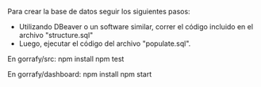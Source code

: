 Para crear la base de datos seguir los siguientes pasos:
- Utilizando DBeaver o un software similar, correr el código incluido en el archivo "structure.sql"
- Luego, ejecutar el código del archivo "populate.sql".

En gorrafy/src:
npm install
npm test

En gorrafy/dashboard:
npm install
npm start
